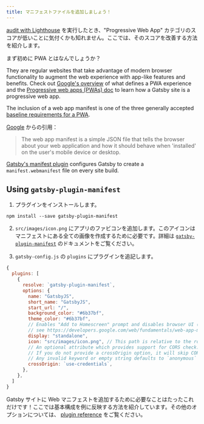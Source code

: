 ```yaml
---
title: マニフェストファイルを追加しましょう！
---
```


[audit with Lighthouse](/docs/audit-with-lighthouse/) を実行したとき、"Progressive Web App" カテゴリのスコアが低いことに気付くかも知れません。ここでは、そのスコアを改善する方法を紹介します。

まず初めに PWA とはなんでしょうか？

They are regular websites that take advantage of modern browser functionality to augment the web experience with app-like features and benefits. Check out [Google's overview](https://developers.google.com/web/progressive-web-apps/) of what defines a PWA experience and the [Progressive web apps (PWAs) doc](/docs/progressive-web-app/) to learn how a Gatsby site is a progressive web app.

The inclusion of a web app manifest is one of the three generally accepted [baseline requirements for a PWA](https://alistapart.com/article/yes-that-web-project-should-be-a-pwa#section1).

[Google](https://developers.google.com/web/fundamentals/web-app-manifest/) からの引用：

> The web app manifest is a simple JSON file that tells the browser about your web application and how it should behave when 'installed' on the user's mobile device or desktop.

[Gatsby's manifest plugin](/packages/gatsby-plugin-manifest/) configures Gatsby to create a `manifest.webmanifest` file on every site build.

## Using `gatsby-plugin-manifest`

1.  プラグインをインストールします。

```shell
npm install --save gatsby-plugin-manifest
```

2. `src/images/icon.png` にアプリのファビコンを追加します。このアイコンはマニフェストにある全ての画像を作成するために必要です。詳細は [`gatsby-plugin-manifest`](https://github.com/gatsbyjs/gatsby/blob/master/packages/gatsby-plugin-manifest/README.md) のドキュメントをご覧ください。

3. `gatsby-config.js` の `plugins` にプラグインを追記します。

```javascript:title=gatsby-config.js
{
  plugins: [
    {
      resolve: `gatsby-plugin-manifest`,
      options: {
        name: "GatsbyJS",
        short_name: "GatsbyJS",
        start_url: "/",
        background_color: "#6b37bf",
        theme_color: "#6b37bf",
        // Enables "Add to Homescreen" prompt and disables browser UI (including back button)
        // see https://developers.google.com/web/fundamentals/web-app-manifest/#display
        display: "standalone",
        icon: "src/images/icon.png", // This path is relative to the root of the site.
        // An optional attribute which provides support for CORS check.
        // If you do not provide a crossOrigin option, it will skip CORS for manifest.
        // Any invalid keyword or empty string defaults to `anonymous`
        crossOrigin: `use-credentials`,
      },
    },
  ]
}
```

Gatsby サイトに Web マニフェストを追加するために必要なことはたったこれだけです！ここでは基本構成を例に反映する方法を紹介しています。その他のオプションについては、 [plugin reference](/packages/gatsby-plugin-manifest/?=gatsby-plugin-manifest#automatic-mode) をご覧ください。
